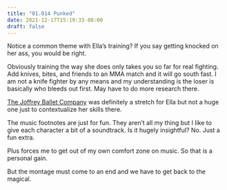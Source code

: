 ```yaml
---
title: "01.014 Punked"
date: 2021-12-17T15:19:33-08:00
draft: false
---
```

Notice a common theme with Ella’s training? If you say getting knocked on her ass, you would be right. 

Obviously training the way she does only takes you so far for real fighting. Add knives, bites, and friends to an MMA match and it will go south fast. I am not a knife fighter by any means and my understanding is the loser is basically who bleeds out first. May have to do more research there. 

[The Joffrey Ballet Company](https://joffrey.org/the-company/) was definitely a stretch for Ella but not a huge one just to contextualize her skills there. 

The music footnotes are just for fun. They aren’t all my thing but I like to give each character a bit of a soundtrack. Is it hugely insightful? No.  Just a fun extra. 

Plus forces me to get out of my own comfort zone on music.  So that is a personal gain.

But the montage must come to an end and we have to get back to the magical. 